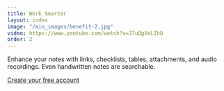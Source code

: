 ```yaml
---
title: Work Smarter
layout: index
image: "/min_images/benefit-2.jpg"
video: https://www.youtube.com/watch?v=J7uQgVxLIhU
order: 2
---
```


Enhance your notes with links, checklists, tables, attachments, and audio recordings. Even handwritten notes are searchable.

[Create your free account](http://)